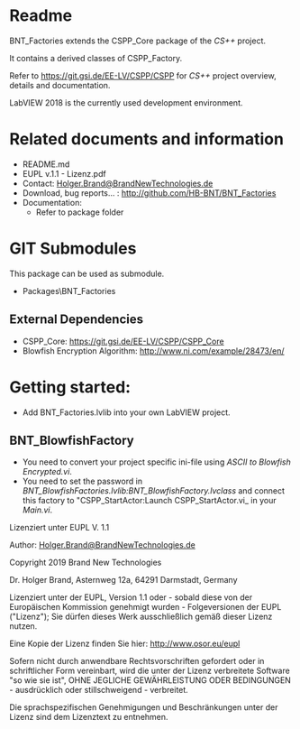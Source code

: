 Readme
======
BNT\_Factories extends the CSPP\_Core package of the *CS++* project. 

It contains a derived classes of CSPP\_Factory.

Refer to https://git.gsi.de/EE-LV/CSPP/CSPP for *CS++* project overview, details and documentation.

LabVIEW 2018 is the currently used development environment.

Related documents and information
=================================
- README.md
- EUPL v.1.1 - Lizenz.pdf
- Contact: Holger.Brand@BrandNewTechnologies.de
- Download, bug reports... : http://github.com/HB-BNT/BNT_Factories
- Documentation:
  - Refer to package folder

GIT Submodules
==============
This package can be used as submodule.

- Packages\BNT_Factories

External Dependencies
---------------------
- CSPP\_Core: https://git.gsi.de/EE-LV/CSPP/CSPP_Core
- Blowfish Encryption Algorithm: http://www.ni.com/example/28473/en/

Getting started:
=================================
- Add BNT_Factories.lvlib into your own LabVIEW project.

BNT_BlowfishFactory
-------------------
- You need to convert your project specific ini-file using _ASCII to Blowfish Encrypted.vi_.
- You need to set the password in _BNT\_BlowfishFactories.lvlib:BNT\_BlowfishFactory.lvclass_ and connect this factory to "CSPP\_StartActor:Launch CSPP\_StartActor.vi_ in your _Main.vi_.

Lizenziert unter EUPL V. 1.1 
  
Author: Holger.Brand@BrandNewTechnologies.de

Copyright 2019  Brand New Technologies

Dr. Holger Brand, Asternweg 12a, 64291 Darmstadt, Germany

Lizenziert unter der EUPL, Version 1.1 oder - sobald diese von der Europäischen Kommission genehmigt wurden - Folgeversionen der EUPL ("Lizenz"); Sie dürfen dieses Werk ausschließlich gemäß dieser Lizenz nutzen.

Eine Kopie der Lizenz finden Sie hier: http://www.osor.eu/eupl

Sofern nicht durch anwendbare Rechtsvorschriften gefordert oder in schriftlicher Form vereinbart, wird die unter der Lizenz verbreitete Software "so wie sie ist", OHNE JEGLICHE GEWÄHRLEISTUNG ODER BEDINGUNGEN - ausdrücklich oder stillschweigend - verbreitet.

Die sprachspezifischen Genehmigungen und Beschränkungen unter der Lizenz sind dem Lizenztext zu entnehmen.